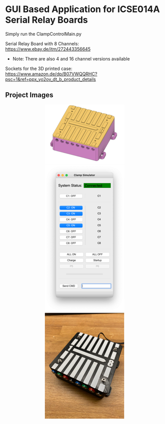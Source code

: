 # GUI Based Application for ICSE014A Serial Relay Boards

Simply run the ClampControlMain.py

Serial Relay Board with 8 Channels: https://www.ebay.de/itm/272443356645
- Note: There are also 4 and 16 channel versions available

Sockets for the 3D printed case: https://www.amazon.de/dp/B07VWQQRHC?psc=1&ref=ppx_yo2ov_dt_b_product_details

## Project Images

<p align="center" width="100%">
    <img src="documentation/CAD_Img.png" width=50% height=50%>
    <img src="documentation/Revision_1.0.0.png" width=50% height=50%>
    <img src="documentation/RelayBox.jpeg" width=50% height=50%>
</p>